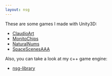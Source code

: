 ```yaml
---
layout: nsg
---
```


These are some games I made with Unity3D:

- [ClaudioArt](http://woodjazz.github.io/ClaudioArt/)
- [MonitoChips](http://woodjazz.github.io/MonitoChips/)
- [NaturalNums](http://woodjazz.github.io/NaturalNums/)
- [SpaceScenesAAA](http://woodjazz.github.io/SpaceScenesAAA/)

Also, you can take a look at my c++ game engine:

- [nsg-library](https://github.com/woodjazz/nsg-library)